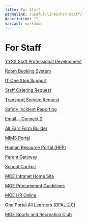 ```yaml
---
title: For Staff
permalink: /useful-links/For-Staff/
description: ""
variant: markdown
---
```

For Staff
=========

[YYSS Staff Professional Development](https://sites.google.com/moe.edu.sg/yyss-professional-learning-com/home?pli=1&authuser=1)  

[Room Booking System](https://rbs.avero-tech.com/)

[IT One Stop Support](https://sites.google.com/moe.edu.sg/it-one-stop-support/home)

[Staff Catering Request](https://go.gov.sg/yysscater )

[Transport Service Request](https://go.gov.sg/yyssbus )

[Safety Incident Reporting](https://go.gov.sg/yyssreportincident)

[Email - iConnect 2](http://icon.moe.edu.sg/)

[All Ears Form Builder](https://forms.moe.edu.sg/)

[MIMS Portal](https://idp.mims.moe.gov.sg/nidp/saml2/sso)

[Human Resource Portal (HRP)](https://www.hrp.gov.sg/hrp/#/)  

[Parent Gateway](https://pg.moe.edu.sg/)  

[School Cockpit](https://schoolcockpit.moe.gov.sg/)

[MOE Intranet Home Site](https://intranet.moe.gov.sg/Pages/Home.aspx)  

[MOE Procurement Guidelines](https://intranet.moe.gov.sg/moeprocurement)  

[MOE HR Online](https://intranet.moe.gov.sg/hronline/Pages/Home.aspx)  

[One Portal All Learners (OPAL 2.0)](https://www.opal2.moe.edu.sg/)  

[MOE Sports and Recreation Club](https://www.mesrc.net/)